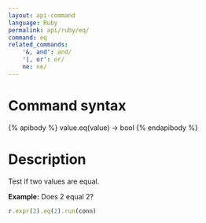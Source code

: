 ```yaml
---
layout: api-command
language: Ruby
permalink: api/ruby/eq/
command: eq
related_commands:
    '&, and': and/
    '|, or': or/
    ne: ne/
---
```


# Command syntax #

{% apibody %}
value.eq(value) &rarr; bool
{% endapibody %}

# Description #

Test if two values are equal.

__Example:__ Does 2 equal 2?

```rb
r.expr(2).eq(2).run(conn)
```
